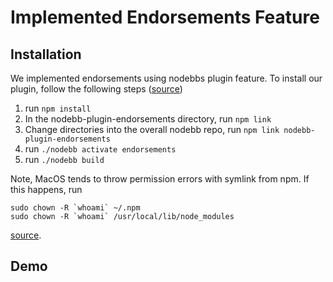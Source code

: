 # Implemented Endorsements Feature 

## Installation  
We implemented endorsements using nodebbs plugin feature. To install our plugin, follow the following steps 
([source](https://docs.nodebb.org/development/plugins/#installing-the-plugin))
1) run `npm install`
2) In the nodebb-plugin-endorsements directory, run `npm link`
3) Change directories into the overall nodebb repo, run `npm link nodebb-plugin-endorsements`
4) run `./nodebb activate endorsements`
5) run `./nodebb build`

Note, MacOS tends to throw permission errors with symlink from npm. If this happens, run
```
sudo chown -R `whoami` ~/.npm
sudo chown -R `whoami` /usr/local/lib/node_modules
```
[source](https://stackoverflow.com/questions/75930769/i-am-trying-to-run-npm-link-in-my-terminal-and-i-keep-getting-an-error).

## Demo